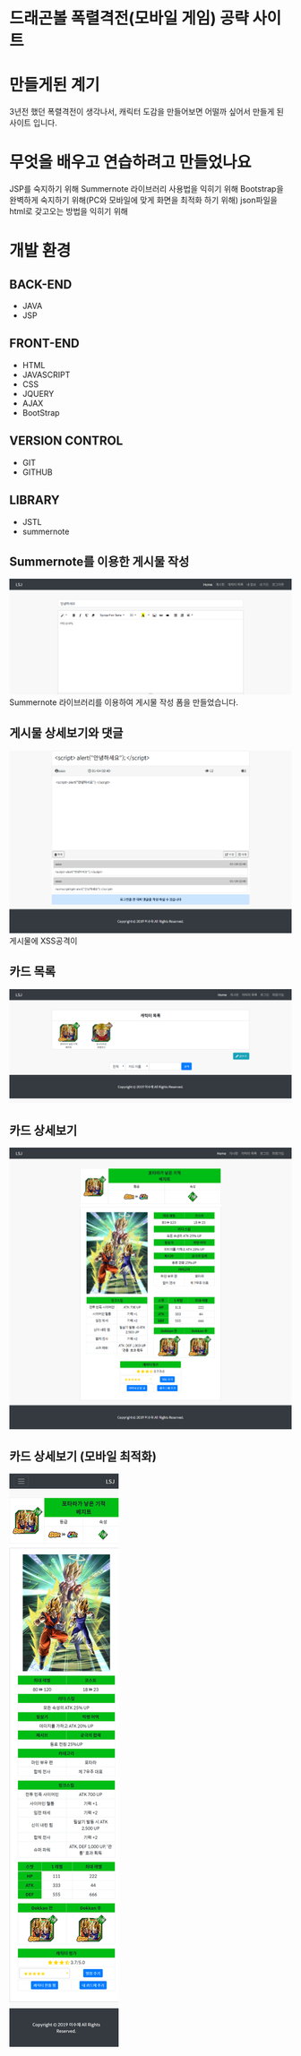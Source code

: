# 드래곤볼 폭렬격전(모바일 게임) 공략 사이트
# 만들게된 계기
3년전 했던 폭렬격전이 생각나서, 캐릭터 도감을 만들어보면 어떨까 싶어서 만들게 된 사이트 입니다.

# 무엇을 배우고 연습하려고 만들었나요
JSP를 숙지하기 위해
Summernote 라이브러리 사용법을 익히기 위해
Bootstrap을 완벽하게 숙지하기 위해(PC와 모바일에 맞게 화면을 최적화 하기 위해)
json파일을 html로 갖고오는 방법을 익히기 위해

# 개발 환경
## BACK-END
- JAVA
- JSP

## FRONT-END
- HTML
- JAVASCRIPT
- CSS
- JQUERY
- AJAX
- BootStrap
## VERSION CONTROL
- GIT
- GITHUB
## LIBRARY
- JSTL
- summernote

## Summernote를 이용한 게시물 작성
![summernote](./img/summernote.png)
Summernote 라이브러리를 이용하여 게시물 작성 폼을 만들었습니다.

## 게시물 상세보기와 댓글
![board](./img/board1.png)
게시물에 XSS공격이 

## 카드 목록
![card1](./img/card1.png)

## 카드 상세보기
![card2](./img/card2.png)

## 카드 상세보기 (모바일 최적화)
![card3](./img/card3.png)
